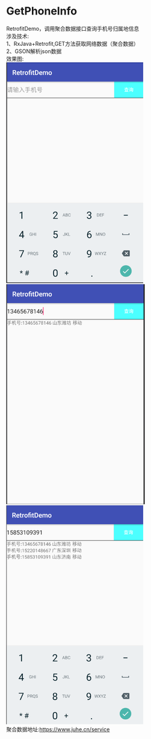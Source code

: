# GetPhoneInfo
RetrofitDemo，调用聚合数据接口查询手机号归属地信息</br>
涉及技术:</br>
1、RxJava+Retrofit,GET方法获取网络数据（聚合数据）</br>
2、GSON解析json数据</br>
效果图:</br>
![image](https://github.com/TankSao/GetPhoneInfo/blob/master/image/img1.png)</br>
![image](https://github.com/TankSao/GetPhoneInfo/blob/master/image/img2.png)</br>
![image](https://github.com/TankSao/GetPhoneInfo/blob/master/image/img3.png)</br>
聚合数据地址:https://www.juhe.cn/service
